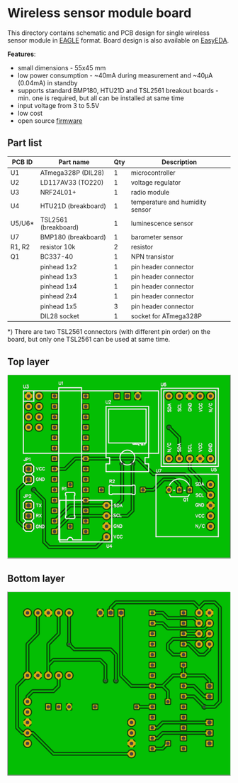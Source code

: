 Wireless sensor module board
============================

This directory contains schematic and PCB design for single wireless sensor module in [EAGLE](https://cadsoft.io/) 
format. Board design is also available on [EasyEDA](https://easyeda.com/maciej/sensors-387a7c4150d841bbb06d5350ea664e67).  

**Features**:
 * small dimensions - 55x45 mm
 * low power consumption - ~40mA during measurement and ~40µA (0.04mA) in standby
 * supports standard BMP180, HTU21D and TSL2561 breakout boards - min. one is required, but all can be installed at same time 
 * input voltage from 3 to 5.5V 
 * low cost
 * open source [firmware](../firmware) 

Part list
---------

| PCB ID | Part name            | Qty | Description                     |
|--------|----------------------|-----|---------------------------------|
| U1     | ATmega328P (DIL28)   |  1  | microcontroller                 |
| U2     | LD117AV33 (TO220)    |  1  | voltage regulator               |
| U3     | NRF24L01+            |  1  | radio module                    |
| U4     | HTU21D (breakboard)  |  1  | temperature and humidity sensor | 
| U5/U6* | TSL2561 (breakboard) |  1  | luminescence sensor             | 
| U7     | BMP180 (breakboard)  |  1  | barometer sensor                |
| R1, R2 | resistor 10k         |  2  | resistor                        |
| Q1     | BC337-40             |  1  | NPN transistor                  | 
|        | pinhead 1x2          |  1  | pin header connector            | 
|        | pinhead 1x3          |  1  | pin header connector            | 
|        | pinhead 1x4          |  1  | pin header connector            | 
|        | pinhead 2x4          |  1  | pin header connector            | 
|        | pinhead 1x5          |  3  | pin header connector            | 
|        | DIL28 socket         |  1  | socket for ATmega328P           | 

*) There are two TSL2561 connectors (with different pin order) on the board, 
   but only one TSL2561 can be used at same time. 
 
Top layer
---------

![Top layer](./images/pcb-top.png)

 
Bottom layer
------------

![Bottom layer](./images/pcb-bottom.png)
